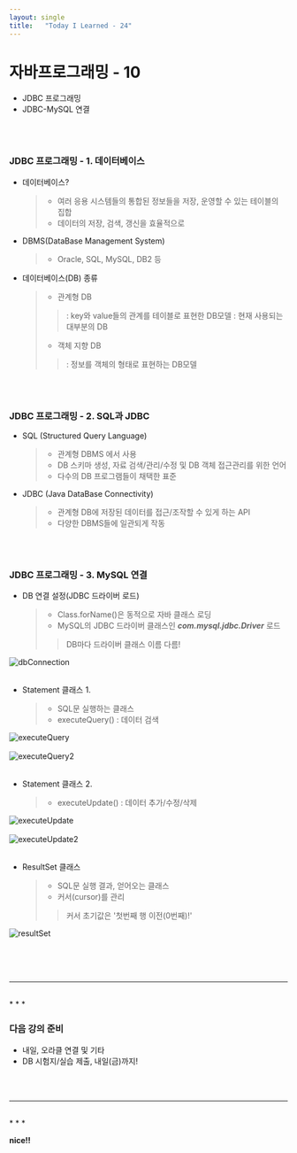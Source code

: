 ```yaml
---
layout: single
title:   "Today I Learned - 24"
---
```


# 자바프로그래밍 - 10
  * JDBC 프로그래밍
  * JDBC-MySQL 연결

<br>
<br>

### JDBC 프로그래밍 - 1. 데이터베이스
  * 데이터베이스?
    > * 여러 응용 시스템들의 통합된 정보들을 저장, 운영할 수 있는 테이블의 집합
    > * 데이터의 저장, 검색, 갱신을 효율적으로

  * DBMS(DataBase Management System)
    > * Oracle, SQL, MySQL, DB2 등

  * 데이터베이스(DB) 종류
    > * 관계형 DB
    >> : key와 value들의 관계를 테이블로 표현한 DB모델
    >> : 현재 사용되는 대부분의 DB
    > * 객체 지향 DB
    >> : 정보를 객체의 형태로 표현하는 DB모델

<br>
<br>

### JDBC 프로그래밍 - 2. SQL과 JDBC
  * SQL (Structured Query Language)
    > * 관계형 DBMS 에서 사용
    > * DB 스키마 생성, 자료 검색/관리/수정 및 DB 객체 접근관리를 위한 언어
    > * 다수의 DB 프로그램들이 채택한 표준

  * JDBC (Java DataBase Connectivity)
    > * 관계형 DB에 저장된 데이터를 접근/조작할 수 있게 하는 API
    > * 다양한 DBMS들에 일관되게 작동

<br>
<br>

### JDBC 프로그래밍 - 3. MySQL 연결

  * DB 연결 설정(JDBC 드라이버 로드)
    > * Class.forName()은 동적으로 자바 클래스 로딩
    > * MySQL의 JDBC 드라이버 클래스인 **_com.mysql.jdbc.Driver_** 로드
    >> DB마다 드라이버 클래스 이름 다름! <br>

![dbConnection](http://rightmemory1999.github.io/images/data0512/dbConnection.png) <br><br>

  * Statement 클래스 1.
    > * SQL문 실행하는 클래스
    > * executeQuery() : 데이터 검색 <br>

![executeQuery](http://rightmemory1999.github.io/images/data0512/executeQuery.png) <br><br>
![executeQuery2](http://rightmemory1999.github.io/images/data0512/executeQuery2.png) <br><br>

  * Statement 클래스 2.
    > * executeUpdate() : 데이터 추가/수정/삭제 <br>

![executeUpdate](http://rightmemory1999.github.io/images/data0512/executeUpdate.png) <br><br>
![executeUpdate2](http://rightmemory1999.github.io/images/data0512/executeUpdate2.png) <br><br>

  * ResultSet 클래스
    > * SQL문 실행 결과, 얻어오는 클래스
    > * 커서(cursor)를 관리
    >> 커서 초기값은 '첫번째 행 이전(0번째)!' <br>

![resultSet](http://rightmemory1999.github.io/images/data0512/resultSet.png) <br><br>

<br>
<br>

* * *
<br>
* * *

### 다음 강의 준비
  * 내일, 오라클 연결 및 기타
  * DB 시험지/실습 제출, 내일(금)까지!


<br>
<br>

* * *
<br>
* * *

**nice!!**
